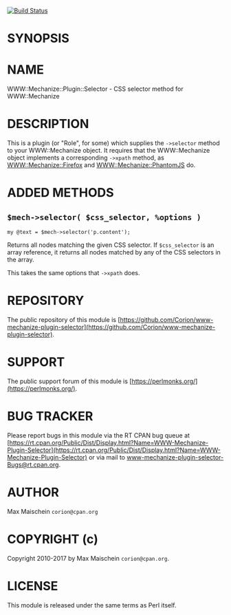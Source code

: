 
[![Build Status](https://travis-ci.org/Corion/WWW-Mechanize-Plugin-Selector.svg?branch=master)](https://github.com/Corion/WWW-Mechanize-Plugin-Selector)

# SYNOPSIS

# NAME

WWW::Mechanize::Plugin::Selector - CSS selector method for WWW::Mechanize

# DESCRIPTION

This is a plugin (or "Role", for some) which supplies the `->selector`
method to your WWW::Mechanize object. It requires that the WWW::Mechanize
object implements a corresponding `->xpath` method, as [WWW::Mechanize::Firefox](https://metacpan.org/pod/WWW::Mechanize::Firefox)
and [WWW::Mechanize::PhantomJS](https://metacpan.org/pod/WWW::Mechanize::PhantomJS) do.

# ADDED METHODS

## `$mech->selector( $css_selector, %options )`

    my @text = $mech->selector('p.content');

Returns all nodes matching the given CSS selector. If
`$css_selector` is an array reference, it returns
all nodes matched by any of the CSS selectors in the array.

This takes the same options that `->xpath` does.

# REPOSITORY

The public repository of this module is
[https://github.com/Corion/www-mechanize-plugin-selector](https://github.com/Corion/www-mechanize-plugin-selector).

# SUPPORT

The public support forum of this module is
[https://perlmonks.org/](https://perlmonks.org/).

# BUG TRACKER

Please report bugs in this module via the RT CPAN bug queue at
[https://rt.cpan.org/Public/Dist/Display.html?Name=WWW-Mechanize-Plugin-Selector](https://rt.cpan.org/Public/Dist/Display.html?Name=WWW-Mechanize-Plugin-Selector)
or via mail to [www-mechanize-plugin-selector-Bugs@rt.cpan.org](https://metacpan.org/pod/www-mechanize-plugin-selector-Bugs@rt.cpan.org).

# AUTHOR

Max Maischein `corion@cpan.org`

# COPYRIGHT (c)

Copyright 2010-2017 by Max Maischein `corion@cpan.org`.

# LICENSE

This module is released under the same terms as Perl itself.

